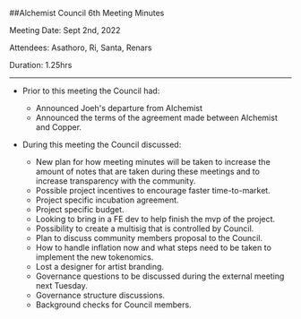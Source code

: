 ##Alchemist Council 6th Meeting Minutes

Meeting Date: Sept 2nd, 2022

Attendees: Asathoro, Ri, Santa, Renars

Duration: 1.25hrs

***

* Prior to this meeting the Council had:
	* Announced Joeh's departure from Alchemist
	* Announced the terms of the agreement made between Alchemist and Copper.
	
* During this meeting the Council discussed:
	* New plan for how meeting minutes will be taken to increase the amount of notes that are taken during these meetings and to increase transparency with the community.
	* Possible project incentives to encourage faster time-to-market.
	* Project specific incubation agreement.
	* Project specific budget.
	* Looking to bring in a FE dev to help finish the mvp of the project.
	* Possibility to create a multisig that is controlled by Council.
	* Plan to discuss community members proposal to the Council.
	* How to handle inflation now and what steps need to be taken to implement the new tokenomics.
	* Lost a designer for artist branding.
	* Governance questions to be discussed during the external meeting next Tuesday.
	* Governance structure discussions.
	* Background checks for Council members.
